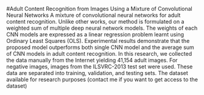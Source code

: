 #Adult Content Recognition from Images Using a Mixture of Convolutional Neural Networks
A mixture of convolutional neural networks for adult content recognition. Unlike other works, our method is formulated on a weighted sum of multiple deep neural network models. The weights of each CNN models are expressed as a linear regression problem learnt using Ordinary Least Squares (OLS). Experimental results demonstrate that the proposed model outperforms both single CNN model and the average sum of CNN models in adult content recognition.
In this research, we collected the data manually from the Internet yielding 41,154 adult images. For negative images, images from the ILSVRC-2013 test set were used. These data are separated into training, validation, and testing sets. The dataset available for research purposes (contact me if you want to get access to the dataset)